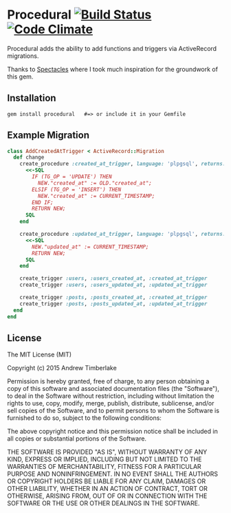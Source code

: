 # Procedural [![Build Status](https://travis-ci.org/andrewtimberlake/procedural.svg)](https://travis-ci.org/andrewtimberlake/procedural) [![Code Climate](https://codeclimate.com/github/andrewtimberlake/procedural/badges/gpa.svg)](https://codeclimate.com/github/andrewtimberlake/procedural)

Procedural adds the ability to add functions and triggers via ActiveRecord migrations.

Thanks to [Spectacles](https://github.com/liveh2o/spectacles) where I took much inspiration for the groundwork of this gem.

## Installation

```
gem install procedural   #=> or include it in your Gemfile
```

## Example Migration

```ruby
class AddCreatedAtTrigger < ActiveRecord::Migration
  def change
    create_procedure :created_at_trigger, language: 'plpgsql', returns: 'trigger' do
      <<-SQL
        IF (TG_OP = 'UPDATE') THEN
          NEW."created_at" := OLD."created_at";
        ELSIF (TG_OP = 'INSERT') THEN
          NEW."created_at" := CURRENT_TIMESTAMP;
        END IF;
        RETURN NEW;
      SQL
    end

    create_procedure :updated_at_trigger, language: 'plpgsql', returns: 'trigger' do
      <<-SQL
        NEW."updated_at" := CURRENT_TIMESTAMP;
        RETURN NEW;
      SQL
    end

    create_trigger :users, :users_created_at, :created_at_trigger
    create_trigger :users, :users_updated_at, :updated_at_trigger

    create_trigger :posts, :posts_created_at, :created_at_trigger
    create_trigger :posts, :posts_updated_at, :updated_at_trigger
  end
end
```

## License
The MIT License (MIT)

Copyright (c) 2015 Andrew Timberlake

Permission is hereby granted, free of charge, to any person obtaining a copy of this software and associated documentation files (the "Software"), to deal in the Software without restriction, including without limitation the rights to use, copy, modify, merge, publish, distribute, sublicense, and/or sell copies of the Software, and to permit persons to whom the Software is furnished to do so, subject to the following conditions:

The above copyright notice and this permission notice shall be included in all copies or substantial portions of the Software.

THE SOFTWARE IS PROVIDED "AS IS", WITHOUT WARRANTY OF ANY KIND, EXPRESS OR IMPLIED, INCLUDING BUT NOT LIMITED TO THE WARRANTIES OF MERCHANTABILITY, FITNESS FOR A PARTICULAR PURPOSE AND NONINFRINGEMENT. IN NO EVENT SHALL THE AUTHORS OR COPYRIGHT HOLDERS BE LIABLE FOR ANY CLAIM, DAMAGES OR OTHER LIABILITY, WHETHER IN AN ACTION OF CONTRACT, TORT OR OTHERWISE, ARISING FROM, OUT OF OR IN CONNECTION WITH THE SOFTWARE OR THE USE OR OTHER DEALINGS IN THE SOFTWARE.